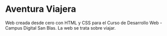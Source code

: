 # Aventura Viajera
Web creada desde cero con HTML y CSS para el Curso de Desarrollo Web - Campus Digital San Blas. La web se trata sobre viajar.
